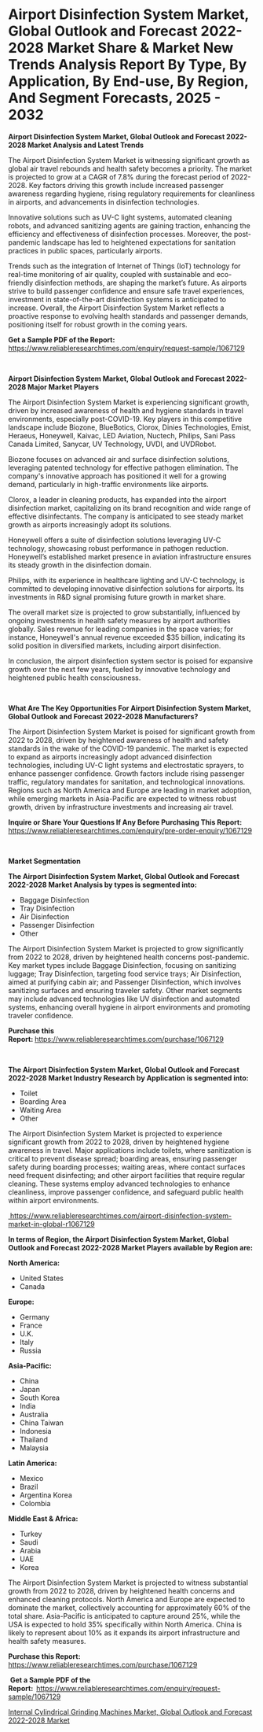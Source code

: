 <p><h1>Airport Disinfection System Market, Global Outlook and Forecast 2022-2028 Market Share & Market New Trends Analysis Report By Type, By Application, By End-use, By Region, And Segment Forecasts, 2025 - 2032</h1></p><p><strong>Airport Disinfection System Market, Global Outlook and Forecast 2022-2028 Market Analysis and Latest Trends</strong></p>
<p><p>The Airport Disinfection System Market is witnessing significant growth as global air travel rebounds and health safety becomes a priority. The market is projected to grow at a CAGR of 7.8% during the forecast period of 2022-2028. Key factors driving this growth include increased passenger awareness regarding hygiene, rising regulatory requirements for cleanliness in airports, and advancements in disinfection technologies.</p><p>Innovative solutions such as UV-C light systems, automated cleaning robots, and advanced sanitizing agents are gaining traction, enhancing the efficiency and effectiveness of disinfection processes. Moreover, the post-pandemic landscape has led to heightened expectations for sanitation practices in public spaces, particularly airports.</p><p>Trends such as the integration of Internet of Things (IoT) technology for real-time monitoring of air quality, coupled with sustainable and eco-friendly disinfection methods, are shaping the market’s future. As airports strive to build passenger confidence and ensure safe travel experiences, investment in state-of-the-art disinfection systems is anticipated to increase. Overall, the Airport Disinfection System Market reflects a proactive response to evolving health standards and passenger demands, positioning itself for robust growth in the coming years.</p></p>
<p><strong>Get a Sample PDF of the Report:&nbsp;</strong> <a href="https://www.reliableresearchtimes.com/enquiry/request-sample/1067129?utm_campaign=3576&utm_medium=2&utm_source=Github&utm_content=ia&utm_term=21032025&utm_id=airport-disinfection-system-market-global-outlook-and-forecast-2022-2028">https://www.reliableresearchtimes.com/enquiry/request-sample/1067129</a></p>
<p>&nbsp;</p>
<p><strong>Airport Disinfection System Market, Global Outlook and Forecast 2022-2028 Major Market Players</strong></p>
<p><p>The Airport Disinfection System Market is experiencing significant growth, driven by increased awareness of health and hygiene standards in travel environments, especially post-COVID-19. Key players in this competitive landscape include Biozone, BlueBotics, Clorox, Dinies Technologies, Emist, Heraeus, Honeywell, Kaivac, LED Aviation, Nuctech, Philips, Sani Pass Canada Limited, Sanycar, UV Technology, UVDI, and UVDRobot.</p><p>Biozone focuses on advanced air and surface disinfection solutions, leveraging patented technology for effective pathogen elimination. The company's innovative approach has positioned it well for a growing demand, particularly in high-traffic environments like airports.</p><p>Clorox, a leader in cleaning products, has expanded into the airport disinfection market, capitalizing on its brand recognition and wide range of effective disinfectants. The company is anticipated to see steady market growth as airports increasingly adopt its solutions.</p><p>Honeywell offers a suite of disinfection solutions leveraging UV-C technology, showcasing robust performance in pathogen reduction. Honeywell’s established market presence in aviation infrastructure ensures its steady growth in the disinfection domain.</p><p>Philips, with its experience in healthcare lighting and UV-C technology, is committed to developing innovative disinfection solutions for airports. Its investments in R&D signal promising future growth in market share.</p><p>The overall market size is projected to grow substantially, influenced by ongoing investments in health safety measures by airport authorities globally. Sales revenue for leading companies in the space varies; for instance, Honeywell's annual revenue exceeded $35 billion, indicating its solid position in diversified markets, including airport disinfection.</p><p>In conclusion, the airport disinfection system sector is poised for expansive growth over the next few years, fueled by innovative technology and heightened public health consciousness.</p></p>
<p>&nbsp;</p>
<p><strong>What Are The Key Opportunities For Airport Disinfection System Market, Global Outlook and Forecast 2022-2028 Manufacturers?</strong></p>
<p><p>The Airport Disinfection System Market is poised for significant growth from 2022 to 2028, driven by heightened awareness of health and safety standards in the wake of the COVID-19 pandemic. The market is expected to expand as airports increasingly adopt advanced disinfection technologies, including UV-C light systems and electrostatic sprayers, to enhance passenger confidence. Growth factors include rising passenger traffic, regulatory mandates for sanitation, and technological innovations. Regions such as North America and Europe are leading in market adoption, while emerging markets in Asia-Pacific are expected to witness robust growth, driven by infrastructure investments and increasing air travel.</p></p>
<p><strong>Inquire or Share Your Questions If Any Before Purchasing This Report:</strong> <a href="https://www.reliableresearchtimes.com/enquiry/pre-order-enquiry/1067129?utm_campaign=3576&utm_medium=2&utm_source=Github&utm_content=ia&utm_term=21032025&utm_id=airport-disinfection-system-market-global-outlook-and-forecast-2022-2028">https://www.reliableresearchtimes.com/enquiry/pre-order-enquiry/1067129</a></p>
<p>&nbsp;</p>
<p><strong>Market Segmentation</strong></p>
<p><strong>The Airport Disinfection System Market, Global Outlook and Forecast 2022-2028 Market Analysis by types is segmented into:</strong></p>
<p><ul><li>Baggage Disinfection</li><li>Tray Disinfection</li><li>Air Disinfection</li><li>Passenger Disinfection</li><li>Other</li></ul></p>
<p><p>The Airport Disinfection System Market is projected to grow significantly from 2022 to 2028, driven by heightened health concerns post-pandemic. Key market types include Baggage Disinfection, focusing on sanitizing luggage; Tray Disinfection, targeting food service trays; Air Disinfection, aimed at purifying cabin air; and Passenger Disinfection, which involves sanitizing surfaces and ensuring traveler safety. Other market segments may include advanced technologies like UV disinfection and automated systems, enhancing overall hygiene in airport environments and promoting traveler confidence.</p></p>
<p><strong>Purchase this Report:&nbsp;</strong><a href="https://www.reliableresearchtimes.com/purchase/1067129?utm_campaign=3576&utm_medium=2&utm_source=Github&utm_content=ia&utm_term=21032025&utm_id=airport-disinfection-system-market-global-outlook-and-forecast-2022-2028">https://www.reliableresearchtimes.com/purchase/1067129</a></p>
<p>&nbsp;</p>
<p><strong>The Airport Disinfection System Market, Global Outlook and Forecast 2022-2028 Market Industry Research by Application is segmented into:</strong></p>
<p><ul><li>Toilet</li><li>Boarding Area</li><li>Waiting Area</li><li>Other</li></ul></p>
<p><p>The Airport Disinfection System Market is projected to experience significant growth from 2022 to 2028, driven by heightened hygiene awareness in travel. Major applications include toilets, where sanitization is critical to prevent disease spread; boarding areas, ensuring passenger safety during boarding processes; waiting areas, where contact surfaces need frequent disinfecting; and other airport facilities that require regular cleaning. These systems employ advanced technologies to enhance cleanliness, improve passenger confidence, and safeguard public health within airport environments.</p></p>
<p><a href="https://www.reliableresearchtimes.com/airport-disinfection-system-market-in-global-r1067129?utm_campaign=3576&utm_medium=2&utm_source=Github&utm_content=ia&utm_term=21032025&utm_id=airport-disinfection-system-market-global-outlook-and-forecast-2022-2028">&nbsp;https://www.reliableresearchtimes.com/airport-disinfection-system-market-in-global-r1067129</a></p>
<p><strong>In terms of Region, the Airport Disinfection System Market, Global Outlook and Forecast 2022-2028 Market Players available by Region are:</strong></p>
<p>
    <p> <strong> North America: </strong>
        <ul>
            <li>United States</li>
            <li>Canada</li>
        </ul>
        </p> 
    <p> <strong> Europe: </strong>
        <ul>
            <li>Germany</li>
            <li>France</li>
            <li>U.K.</li>
            <li>Italy</li>
            <li>Russia</li>
        </ul>
        </p> 
    <p> <strong> Asia-Pacific: </strong>
        <ul>
            <li>China</li>
            <li>Japan</li>
            <li>South Korea</li>
            <li>India</li>
            <li>Australia</li>
            <li>China Taiwan</li>
            <li>Indonesia</li>
            <li>Thailand</li>
            <li>Malaysia</li>
        </ul>
        </p> 
    <p> <strong> Latin America: </strong>
        <ul>
            <li>Mexico</li>
            <li>Brazil</li>
            <li>Argentina Korea</li>
            <li>Colombia</li>
        </ul>
        </p> 
    <p> <strong> Middle East & Africa: </strong>
        <ul>
            <li>Turkey</li>
            <li>Saudi</li>
            <li>Arabia</li>
            <li>UAE</li>
            <li>Korea</li>
        </ul>
    </p>
    </p>
<p><p>The Airport Disinfection System Market is projected to witness substantial growth from 2022 to 2028, driven by heightened health concerns and enhanced cleaning protocols. North America and Europe are expected to dominate the market, collectively accounting for approximately 60% of the total share. Asia-Pacific is anticipated to capture around 25%, while the USA is expected to hold 35% specifically within North America. China is likely to represent about 10% as it expands its airport infrastructure and health safety measures.</p></p>
<p><strong>Purchase this Report: </strong><a href="https://www.reliableresearchtimes.com/purchase/1067129?utm_campaign=3576&utm_medium=2&utm_source=Github&utm_content=ia&utm_term=21032025&utm_id=airport-disinfection-system-market-global-outlook-and-forecast-2022-2028">https://www.reliableresearchtimes.com/purchase/1067129</a></p>
<p>&nbsp;<strong>Get a Sample PDF of the Report:&nbsp;&nbsp;</strong><a href="https://www.reliableresearchtimes.com/enquiry/request-sample/1067129?utm_campaign=3576&utm_medium=2&utm_source=Github&utm_content=ia&utm_term=21032025&utm_id=airport-disinfection-system-market-global-outlook-and-forecast-2022-2028">https://www.reliableresearchtimes.com/enquiry/request-sample/1067129</a></p>
<p><strong></strong></p>
<p><p><a href="https://github.com/hunanuzmez/Market-Research-Report-List-1/blob/main/internal-cylindrical-grinding-machines-market-global-outlook-and-forecast-2022-2028-market.md?utm_campaign=3576&utm_medium=2&utm_source=Github&utm_content=ia&utm_term=21032025&utm_id=airport-disinfection-system-market-global-outlook-and-forecast-2022-2028">Internal Cylindrical Grinding Machines Market, Global Outlook and Forecast 2022-2028 Market</a></p></p>